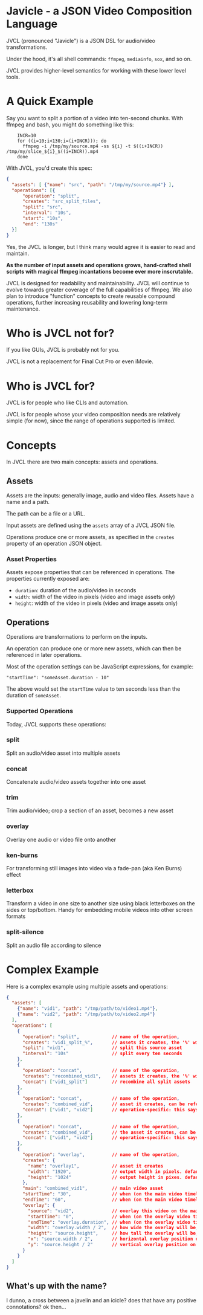 # Javicle - a JSON Video Composition Language

JVCL (pronounced "Javicle") is a JSON DSL for audio/video transformations.

Under the hood, it's all shell commands: `ffmpeg`, `mediainfo`, `sox`, and so on.

JVCL provides higher-level semantics for working with these lower level tools.

# A Quick Example
Say you want to split a portion of a video into ten-second chunks. With ffmpeg
and bash, you might do something like this:
```shell script
    INCR=10
    for ((i=10;i<130;i=(i+INCR))); do
      ffmpeg -i /tmp/my/source.mp4 -ss ${i} -t $((i+INCR)) /tmp/my/slice_${i}_$((i+INCR)).mp4
    done
```
With JVCL, you'd create this spec:
```json
{
  "assets": [ {"name": "src", "path": "/tmp/my/source.mp4"} ],
  "operations": [{
      "operation": "split",
      "creates": "src_split_files",
      "split": "src",
      "interval": "10s",
      "start": "10s",
      "end": "130s"
  }]
}
```
Yes, the JVCL is longer, but I think many would agree it is easier to read and maintain.

**As the number of input assets and operations grows, hand-crafted shell scripts with magical
ffmpeg incantations become ever more inscrutable.**

JVCL is designed for readability and maintainability. JVCL will continue to evolve towards greater
coverage of the full capabilities of ffmpeg. We also plan to introduce "function" concepts
to create reusable compound operations, further increasing reusability and lowering long-term
maintenance.

# Who is JVCL not for?
If you like GUIs, JVCL is probably not for you.

JVCL is not a replacement for Final Cut Pro or even iMovie.

# Who is JVCL for?
JVCL is for people who like CLIs and automation.

JVCL is for people whose your video composition needs are relatively simple (for now),
since the range of operations supported is limited.

# Concepts
In JVCL there are two main concepts: assets and operations.

## Assets
Assets are the inputs: generally image, audio and video files. Assets have a name and a path.

The path can be a file or a URL.

Input assets are defined using the `assets` array of a JVCL JSON file.

Operations produce one or more assets, as specified in the `creates` property of
an operation JSON object.

### Asset Properties
Assets expose properties that can be referenced in operations. The properties currently exposed are:

  * `duration`: duration of the audio/video in seconds
  * `width`: width of the video in pixels (video and image assets only)
  * `height`: width of the video in pixels (video and image assets only)

## Operations
Operations are transformations to perform on the inputs.

An operation can produce one or more new assets, which can then be referenced in
later operations.

Most of the operation settings can be JavaScript expressions, for example:

    "startTime": "someAsset.duration - 10"

The above would set the `startTime` value to ten seconds less than the duration of `someAsset`.

### Supported Operations
Today, JVCL supports these operations:

### split
Split an audio/video asset into multiple assets

### concat
Concatenate audio/video assets together into one asset

### trim
Trim audio/video; crop a section of an asset, becomes a new asset

### overlay
Overlay one audio or video file onto another

### ken-burns
For transforming still images into video via a fade-pan (aka Ken Burns) effect

### letterbox
Transform a video in one size to another size using black letterboxes on the sides or top/bottom. Handy for embedding mobile videos into other screen formats

### split-silence
Split an audio file according to silence

# Complex Example
Here is a complex example using multiple assets and operations:

```json
{
  "assets": [
    {"name": "vid1", "path": "/tmp/path/to/video1.mp4"},
    {"name": "vid2", "path": "/tmp/path/to/video2.mp4"}
  ],
  "operations": [
    {
      "operation": "split",            // name of the operation,
      "creates": "vid1_split_%",       // assets it creates, the '%' will be replaced with a counter
      "split": "vid1",                 // split this source asset
      "interval": "10s"                // split every ten seconds
    },
    {
      "operation": "concat",           // name of the operation,
      "creates": "recombined_vid1",    // assets it creates, the '%' will be replaced with a counter
      "concat": ["vid1_split"]         // recombine all split assets
    },
    {
      "operation": "concat",           // name of the operation,
      "creates": "combined_vid",       // asset it creates, can be referenced later
      "concat": ["vid1", "vid2"]       // operation-specific: this says, concatenate these named assets
    },
    {
      "operation": "concat",           // name of the operation,
      "creates": "combined_vid",       // the asset it creates, can be referenced later
      "concat": ["vid1", "vid2"]       // operation-specific: this says, concatenate these named assets
    },
    {
      "operation": "overlay",          // name of the operation,
      "creates": {
        "name": "overlay1",            // asset it creates
        "width": "1920",               // output width in pixels. default is source width
        "height": "1024"               // output height in pixes. default is source height
      },
      "main": "combined_vid1",         // main video asset
      "startTime": "30",               // when (on the main video timeline) to begin showing the overlay. default is 0 (beginning)
      "endTime": "60",                 // when (on the main video timeline) to stop showing the overlay. default is to play the entire overlay
      "overlay": {
        "source": "vid2",              // overlay this video on the main video
        "startTime": "0",              // when (on the overlay video timeline) to begin playback on the overlay. default is 0 (beginning)
        "endTime": "overlay.duration", // when (on the overlay video timeline) to end playback on the overlay. default is to play the entire overlay
        "width": "overlay.width / 2",  // how wide the overlay will be, in pixels. default is the full overlay width, or maintain aspect ratio if height was set
        "height": "source.height",     // how tall the overlay will be, in pixels. default is the full overlay height, or maintain aspect ratio if width was set
        "x": "source.width / 2",       // horizontal overlay position on main video. default is 0
        "y": "source.height / 2"       // vertical overlay position on main video. default is 0
      }
    }
  ]
}
```

## What's up with the name?
I dunno, a cross between a javelin and an icicle? does that have any positive connotations? ok then...
